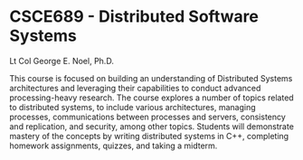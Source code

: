# CSCE689 - Distributed Software Systems
Lt Col George E. Noel, Ph.D.


This course is focused on building an understanding of Distributed Systems architectures and leveraging their capabilities to conduct advanced processing-heavy research. The course explores a number of topics related to distributed systems, to include various architectures, managing processes, communications between processes and servers, consistency and replication, and security, among other topics. Students will demonstrate mastery of the concepts by writing distributed systems in C++, completing homework assignments, quizzes, and taking a midterm. 
